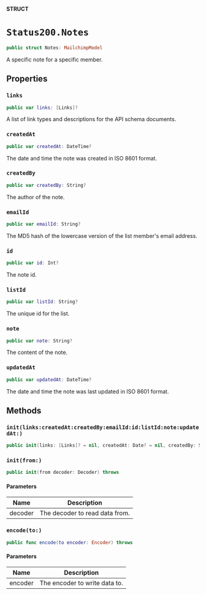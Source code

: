 **STRUCT**

# `Status200.Notes`

```swift
public struct Notes: MailchimpModel
```

A specific note for a specific member.

## Properties
### `links`

```swift
public var links: [Links]?
```

A list of link types and descriptions for the API schema documents.

### `createdAt`

```swift
public var createdAt: DateTime?
```

The date and time the note was created in ISO 8601 format.

### `createdBy`

```swift
public var createdBy: String?
```

The author of the note.

### `emailId`

```swift
public var emailId: String?
```

The MD5 hash of the lowercase version of the list member's email address.

### `id`

```swift
public var id: Int?
```

The note id.

### `listId`

```swift
public var listId: String?
```

The unique id for the list.

### `note`

```swift
public var note: String?
```

The content of the note.

### `updatedAt`

```swift
public var updatedAt: DateTime?
```

The date and time the note was last updated in ISO 8601 format.

## Methods
### `init(links:createdAt:createdBy:emailId:id:listId:note:updatedAt:)`

```swift
public init(links: [Links]? = nil, createdAt: Date? = nil, createdBy: String? = nil, emailId: String? = nil, id: Int? = nil, listId: String? = nil, note: String? = nil, updatedAt: Date? = nil)
```

### `init(from:)`

```swift
public init(from decoder: Decoder) throws
```

#### Parameters

| Name | Description |
| ---- | ----------- |
| decoder | The decoder to read data from. |

### `encode(to:)`

```swift
public func encode(to encoder: Encoder) throws
```

#### Parameters

| Name | Description |
| ---- | ----------- |
| encoder | The encoder to write data to. |